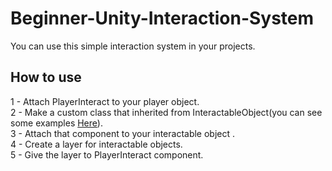 # Beginner-Unity-Interaction-System
You can use this simple interaction system in your projects.

## How to use
1 - Attach PlayerInteract to your player object.<br />
2 - Make a custom class that inherited from InteractableObject(you can see some examples [Here](InteracbleObjects/InteractableObjectExamples)).<br />
3 - Attach that component to your interactable object .<br />
4 - Create a layer for interactable objects.<br />
5 - Give the layer to PlayerInteract component.<br />
